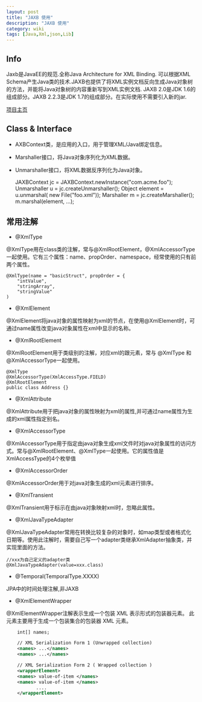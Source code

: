 ```yaml
---
layout: post
title: "JAXB 使用"
description: "JAXB 使用"
category: wiki
tags: [Java,Xml,json,Lib]
---
```



## Info

Jaxb是JavaEE的规范.全称Java Architecture for XML Binding.
可以根据XML Schema产生Java类的技术.JAXB也提供了将XML实例文档反向生成Java对象树的方法，并能将Java对象树的内容重新写到XML实例文档.
JAXB 2.0是JDK 1.6的组成部分。JAXB 2.2.3是JDK 1.7的组成部分。在实际使用不需要引入新的jar.

[项目主页](https://jaxb.java.net/)


## Class & Interface

* AXBContext类，是应用的入口，用于管理XML/Java绑定信息。

* Marshaller接口，将Java对象序列化为XML数据。

* Unmarshaller接口，将XML数据反序列化为Java对象。

	JAXBContext jc = JAXBContext.newInstance("com.acme.foo");
	Unmarshaller u = jc.createUnmarshaller();
	Object element = u.unmarshal( new File("foo.xml"));
	Marshaller m = jc.createMarshaller();
	m.marshal(element, ...);

## 常用注解

* @XmlType

@XmlType用在class类的注解，常与@XmlRootElement，@XmlAccessorType一起使用。它有三个属性：name、propOrder、namespace，经常使用的只有前两个属性。

	@XmlType(name = "basicStruct", propOrder = {
		"intValue",
		"stringArray",
		"stringValue"
	)

* @XmlElement

@XmlElement将java对象的属性映射为xml的节点，在使用@XmlElement时，可通过name属性改变java对象属性在xml中显示的名称。

* @XmlRootElement

@XmlRootElement用于类级别的注解，对应xml的跟元素，常与 @XmlType 和 @XmlAccessorType一起使用。

	@XmlType
	@XmlAccessorType(XmlAccessType.FIELD)
	@XmlRootElement
	public class Address {}

* @XmlAttribute

@XmlAttribute用于把java对象的属性映射为xml的属性,并可通过name属性为生成的xml属性指定别名。

* @XmlAccessorType

@XmlAccessorType用于指定由java对象生成xml文件时对java对象属性的访问方式。常与@XmlRootElement、@XmlType一起使用。它的属性值是XmlAccessType的4个枚举值

* @XmlAccessorOrder

@XmlAccessorOrder用于对java对象生成的xml元素进行排序。

* @XmlTransient

@XmlTransient用于标示在由java对象映射xml时，忽略此属性。

* @XmlJavaTypeAdapter

@XmlJavaTypeAdapter常用在转换比较复杂的对象时，如map类型或者格式化日期等。使用此注解时，需要自己写一个adapter类继承XmlAdapter抽象类，并实现里面的方法。

	//xxx为自己定义的adapter类
	@XmlJavaTypeAdapter(value=xxx.class)

* @Temporal(TemporalType.XXXX)

JPA中的时间处理注解,非JAXB

* @XmlElementWrapper

@XmlElementWrapper注解表示生成一个包装 XML 表示形式的包装器元素。 此元素主要用于生成一个包装集合的包装器 XML 元素。

```xml
	int[] names;

	// XML Serialization Form 1 (Unwrapped collection)
	<names> ...</names>
	<names> ...</names>

	// XML Serialization Form 2 ( Wrapped collection )
	<wrapperElement>
	<names> value-of-item </names>
	<names> value-of-item </names>
		   ....
	</wrapperElement>
```


